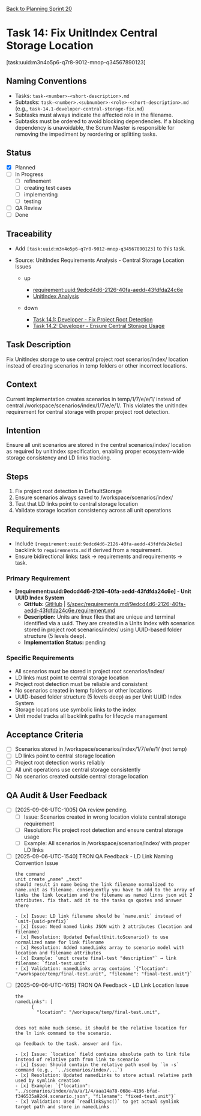 [Back to Planning Sprint 20](./planning-2025-09-06-UTC-0730.md)

# Task 14: Fix UnitIndex Central Storage Location
[task:uuid:m3n4o5p6-q7r8-9012-mnop-q34567890123]

## Naming Conventions
- Tasks: `task-<number>-<short-description>.md`
- Subtasks: `task-<number>.<subnumber>-<role>-<short-description>.md` (e.g., `task-14.1-developer-central-storage-fix.md`)
- Subtasks must always indicate the affected role in the filename.
- Subtasks must be ordered to avoid blocking dependencies. If a blocking dependency is unavoidable, the Scrum Master is responsible for removing the impediment by reordering or splitting tasks.

## Status
- [x] Planned
- [ ] In Progress
  - [ ] refinement
  - [ ] creating test cases
  - [ ] implementing
  - [ ] testing
- [ ] QA Review
- [ ] Done

## Traceability
- Add `[task:uuid:m3n4o5p6-q7r8-9012-mnop-q34567890123]` to this task.
- Source: UnitIndex Requirements Analysis - Central Storage Location Issues

  - up
    - [requirement:uuid:9edcd4d6-2126-40fa-aedd-43fdfda24c6e](../requiremnents-2025-09-06-UTC-1132-po-dual-linking.md)
    - [UnitIndex Analysis](../../project.journal/2025-09-05-UTC-1300-branch-switch-session/pdca/role/developer/2025-09-06-UTC-1005-unitindex-requirements-analysis-task-planning.pdca.md)


  - down
    - [Task 14.1: Developer - Fix Project Root Detection](./task-14.1-developer-project-root-detection.md)
    - [Task 14.2: Developer - Ensure Central Storage Usage](./task-14.2-developer-central-storage-usage.md)


## Task Description
Fix UnitIndex storage to use central project root scenarios/index/ location instead of creating scenarios in temp folders or other incorrect locations.

## Context
Current implementation creates scenarios in temp/1/7/e/e/1/ instead of central /workspace/scenarios/index/1/7/e/e/1/. This violates the unitIndex requirement for central storage with proper project root detection.

## Intention
Ensure all unit scenarios are stored in the central scenarios/index/ location as required by unitIndex specification, enabling proper ecosystem-wide storage consistency and LD links tracking.

## Steps
1. Fix project root detection in DefaultStorage
2. Ensure scenarios always saved to /workspace/scenarios/index/
3. Test that LD links point to central storage location
4. Validate storage location consistency across all unit operations

## Requirements
- Include `[requirement:uuid:9edcd4d6-2126-40fa-aedd-43fdfda24c6e]` backlink to `requiremnents.md` if derived from a requirement.
- Ensure bidirectional links: task → requirements and requirements → task.

### **Primary Requirement**
- **[requirement:uuid:9edcd4d6-2126-40fa-aedd-43fdfda24c6e] - Unit UUID Index System**
  - **GitHub:** [GitHub](https://github.com/Cerulean-Circle-GmbH/Web4Articles/blob/dev/once0304/spec/requirements.md/9edcd4d6-2126-40fa-aedd-43fdfda24c6e.requirement.md) | [§/spec/requirements.md/9edcd4d6-2126-40fa-aedd-43fdfda24c6e.requirement.md](../../../spec/requirements.md/9edcd4d6-2126-40fa-aedd-43fdfda24c6e.requirement.md)
  - **Description:** Units are linux files that are unique and terminal identified via a uuid. They are created in a Units Index with scenarios stored in project root scenarios/index/ using UUID-based folder structure (5 levels deep).
  - **Implementation Status:** pending

### **Specific Requirements**
- All scenarios must be stored in project root scenarios/index/
- LD links must point to central storage location  
- Project root detection must be reliable and consistent
- No scenarios created in temp folders or other locations
- UUID-based folder structure (5 levels deep) as per Unit UUID Index System
- Storage locations use symbolic links to the index
- Unit model tracks all backlink paths for lifecycle management

## Acceptance Criteria
- [ ] Scenarios stored in /workspace/scenarios/index/1/7/e/e/1/ (not temp)
- [ ] LD links point to central storage location
- [ ] Project root detection works reliably
- [ ] All unit operations use central storage consistently
- [ ] No scenarios created outside central storage location

## QA Audit & User Feedback
- [ ] [2025-09-06-UTC-1005] QA review pending.
  - [ ] Issue: Scenarios created in wrong location violate central storage requirement
  - [ ] Resolution: Fix project root detection and ensure central storage usage
  - [ ] Example: All scenarios in /workspace/scenarios/index/ with proper LD links

- [ ] [2025-09-06-UTC-1540] TRON QA Feedback - LD Link Naming Convention Issue
  ```quote
  the comnand
  unit create „name" „text" 
  should result in name being the link filename normalized to name.unit as filename. consequently you have to add to the array of links the link location and the filename as named linns json wit 2 attributes. fix that. add it to the tasks qa quotes and answer there
  
  - [x] Issue: LD link filename should be `name.unit` instead of `unit-{uuid-prefix}`
  - [x] Issue: Need named links JSON with 2 attributes (location and filename)
  - [x] Resolution: Updated DefaultUnit.toScenario() to use normalized name for link filename
  - [x] Resolution: Added namedLinks array to scenario model with location and filename attributes
  - [x] Example: `unit create final-test "description"` → link filename: `final-test.unit`
  - [x] Validation: namedLinks array contains `{"location": "/workspace/temp/final-test.unit", "filename": "final-test.unit"}`

- [ ] [2025-09-06-UTC-1615] TRON QA Feedback - LD Link Location Issue  
  ```quote
  the 
  namedLinks": [
        {
          "location": "/workspace/temp/final-test.unit",


  does not make much sense. it should be the relative location for the ln link command to the scenario.

  qa feedback to the task. answer and fix.
  
  - [x] Issue: `location` field contains absolute path to link file instead of relative path from link to scenario
  - [x] Issue: Should contain the relative path used by `ln -s` command (e.g., `../scenarios/index/...`)
  - [x] Resolution: Updated namedLinks to store actual relative path used by symlink creation
  - [x] Example: `{"location": "../scenarios/index/a/a/a/1/4/aaa14a78-068e-4196-bfad-f346535a92d4.scenario.json", "filename": "fixed-test.unit"}`
  - [x] Validation: Used `readlinkSync()` to get actual symlink target path and store in namedLinks